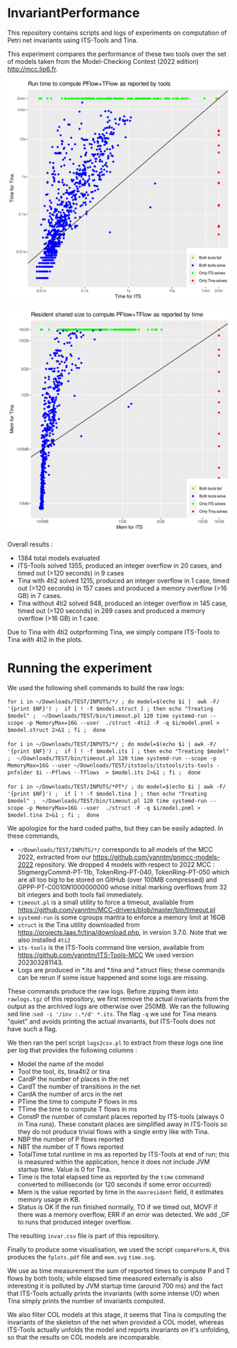 # InvariantPerformance

This repository contains scripts and logs of experiments on computation of Petri net invariants using ITS-Tools and Tina.

This experiment compares the performance of these two tools over the set of models taken from the Model-Checking Contest (2022 edition) http://mcc.lip6.fr.

![Time](./time.svg)

![Memory](./mem.svg)

Overall results :
* 1384 total models evaluated
* ITS-Tools solved 1355, produced an integer overflow in 20 cases, and timed out (>120 seconds) in 9 cases
* Tina with 4ti2 solved 1215, produced an integer overflow in 1 case, timed out (>120 seconds) in 157 cases and produced a memory overflow (>16 GB) in 7 cases.
* Tina without 4ti2 solved 948, produced an integer overflow in 145 case, timed out (>120 seconds) in 289 cases and produced a memory overflow (>16 GB) in 1 case.

Due to Tina with 4ti2 outprforming Tina, we simply compare ITS-Tools to Tina *with* 4ti2 in the plots.

# Running the experiment

We used the following shell commands to build the raw logs:

```
for i in ~/Downloads/TEST/INPUTS/*/ ; do model=$(echo $i |  awk -F/ '{print $NF}') ;  if [ ! -f $model.struct ] ; then echo "Treating $model" ;  ~/Downloads/TEST/bin/timeout.pl 120 time systemd-run --scope -p MemoryMax=16G --user  ./struct -4ti2 -F -q $i/model.pnml > $model.struct 2>&1 ; fi ;  done

for i in ~/Downloads/TEST/INPUTS/*/ ; do model=$(echo $i | awk -F/ '{print $NF}') ;  if [ ! -f $model.its ] ; then echo "Treating $model" ;  ~/Downloads/TEST/bin/timeout.pl 120 time systemd-run --scope -p MemoryMax=16G --user ~/Downloads/TEST/itstools/itstools/its-tools -pnfolder $i --Pflows --Tflows  > $model.its 2>&1 ; fi ;  done

for i in ~/Downloads/TEST/INPUTS/*PT*/ ; do model=$(echo $i | awk -F/ '{print $NF}') ;  if [ ! -f $model.tina ] ; then echo "Treating $model" ;  ~/Downloads/TEST/bin/timeout.pl 120 time systemd-run --scope -p MemoryMax=16G --user  ./struct -F -q $i/model.pnml > $model.tina 2>&1 ; fi ;  done
```

We apologize for the hard coded paths, but they can be easily adapted.
In these commands,
* `~/Downloads/TEST/INPUTS/*/` corresponds to all models of the MCC 2022, extracted from our https://github.com/yanntm/pnmcc-models-2022 repository. We dropped 4 models with respect to 2022 MCC : StigmergyCommit-PT-11b, TokenRing-PT-040, TokenRing-PT-050 which are all too big to be stored on GitHub (over 100MB compressed) and GPPP-PT-C0010N1000000000 whose initial marking overflows from 32 bit integers and both tools fail immediately. 
* `timeout.pl` is a small utility to force a timeout, available from https://github.com/yanntm/MCC-drivers/blob/master/bin/timeout.pl
* `systemd-run` is some cgroups mantra to enforce a memory limit at 16GB
* `struct` is the Tina utility downloaded from https://projects.laas.fr/tina/download.php, in version 3.7.0. Note that we also installed `4ti2`
* `its-tools` is the ITS-Tools command line version, available from https://github.com/yanntm/ITS-Tools-MCC We used version 202303281143.
* Logs are produced in *.its and *.tina and *.struct files; these commands can be rerun if some issue happened and some logs are missing.

These commands produce the raw logs.
Before zipping them into `rawlogs.tgz` of this repository, we first remove the actual invariants from the output as the archived logs are otherwise over 250MB.
We ran the following sed line :`sed -i '/inv :.*/d' *.its`.
The flag `-q` we use for Tina means "quiet" and avoids printing the actual invariants, but ITS-Tools does not have such a flag.

We then ran the perl script `logs2csv.pl` to extract from these logs one line per log that provides the following columns :
* Model the name of the model
* Tool the tool, its, tina4ti2 or tina
* CardP the number of places in the net
* CardT the number of transitions in the net
* CardA the number of arcs in the net
* PTime the time to compute P flows in ms
* TTime the time to compute T flows in ms
* ConstP the number of constant places reported by ITS-tools (always 0 in Tina runs). These constant places are simplified away in ITS-Tools so they do not produce trivial flows with a single entry like with Tina. 
* NBP the number of P flows reported
* NBT the number of T flows reported
* TotalTime total runtime in ms as reported by ITS-Tools at end of run; this is measured within the application, hence it does not include JVM startup time. Value is 0 for Tina.
* Time is the total elapsed time as reported by the `time` command converted to milliseconds (or 120 seconds if some error occurred)
* Mem is the value reported by time in the `maxresident` field, it estimates memory usage in KB.
* Status is OK if the run finished normally, TO if we timed out, MOVF if there was a memory overflow, ERR if an error was detected. We add _OF to runs that produced integer overflow.

The resulting `invar.csv` file is part of this repository.

Finally to produce some visualisation, we used the script `compareForm.R`, this produces the `fplots.pdf` file and `mem.svg` `time.svg`.

We use as time measurement the sum of reported times to compute P and T flows by both tools; while elapsed time
 measured externally is also interesting it is polluted by JVM startup time (around 700 ms) and the fact that ITS-Tools actually
 prints the invariants (with some intense I/O) when Tina simply prints the number of invariants computed.

We also filter COL models at this stage, it seems that Tina is computing the invariants of the skeleton of the net when provided a COL model, whereas ITS-Tools actually unfolds the model and reports invariants on it's unfolding, so that the results on COL models are incomparable.

